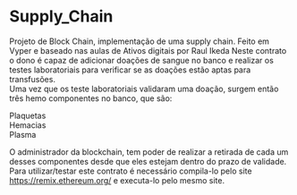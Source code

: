 # Supply_Chain
Projeto de Block Chain, implementação de uma supply chain. Feito em Vyper e baseado nas aulas de Ativos digitais por Raul Ikeda
Neste contrato o dono é capaz de adicionar doações de sangue no banco e realizar os testes laboratoriais para verificar se as doações estão aptas para transfusões.  
Uma vez que os teste laboratoriais validaram uma doação, surgem então três hemo componentes no banco, que são:
  
Plaquetas  
Hemacias  
Plasma  
  
O administrador da blockchain, tem poder de realizar a retirada de cada um desses componentes desde que eles estejam dentro do prazo de validade.  
Para utilizar/testar este contrato é necessário compila-lo pelo site https://remix.ethereum.org/ e executa-lo pelo mesmo site.  
